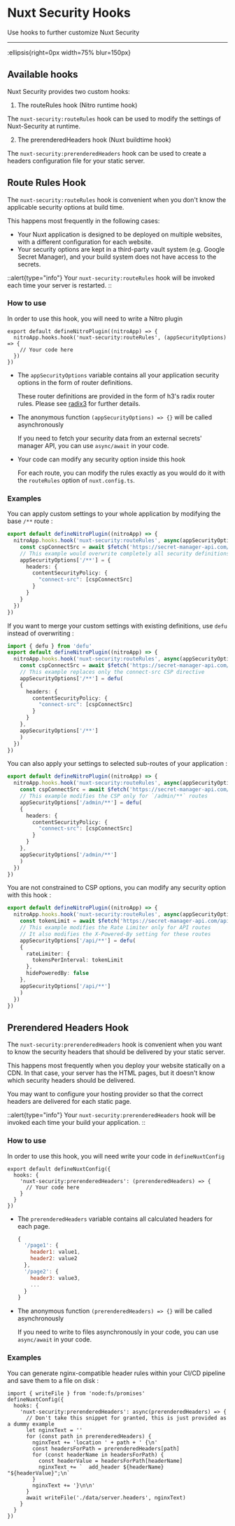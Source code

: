 # Nuxt Security Hooks

Use hooks to further customize Nuxt Security

---

:ellipsis{right=0px width=75% blur=150px}

## Available hooks

Nuxt Security provides two custom hooks:

1. The routeRules hook (Nitro runtime hook)
  
  The `nuxt-security:routeRules` hook can be used to modify the settings of Nuxt-Security at runtime.

2. The prerenderedHeaders hook (Nuxt buildtime hook)

  The `nuxt-security:prerenderedHeaders` hook can be used to create a headers configuration file for your static server.

## Route Rules Hook

The `nuxt-security:routeRules` hook is convenient when you don't know the applicable security options at build time.

This happens most frequently in the following cases:
- Your Nuxt application is designed to be deployed on multiple websites, with a different configuration for each website.
- Your security options are kept in a third-party vault system (e.g. Google Secret Manager), and your build system does not have access to the secrets.

::alert{type="info"}
Your `nuxt-security:routeRules` hook will be invoked each time your server is restarted.
::

### How to use

In order to use this hook, you will need to write a Nitro plugin

```ts{}[/server/plugins/my-plugin.ts]
export default defineNitroPlugin((nitroApp) => {
  nitroApp.hooks.hook('nuxt-security:routeRules', (appSecurityOptions) => {
    // Your code here
  })
})
```

- The `appSecurityOptions` variable contains all your application security options in the form of router definitions.

  These router definitions are provided in the form of h3's radix router rules.
  Please see [radix3](https://github.com/unjs/radix3) for further details.

- The anonymous function `(appSecurityOptions) => {}` will be called asynchronously

  If you need to fetch your security data from an external secrets' manager API, you can use `async/await` in your code.

- Your code can modify any security option inside this hook

  For each route, you can modify the rules exactly as you would do it with the `routeRules` option of `nuxt.config.ts`.


### Examples

You can apply custom settings to your whole application by modifying the base `/**` route :

```ts
export default defineNitroPlugin((nitroApp) => {
  nitroApp.hooks.hook('nuxt-security:routeRules', async(appSecurityOptions) => {
    const cspConnectSrc = await $fetch('https://secret-manager-api.com/api-route')
    // This example would overwrite completely all security definitions for '/**'
    appSecurityOptions['/**'] = {
      headers: {
        contentSecurityPolicy: {
          "connect-src": [cspConnectSrc]
        }
      }
    }
  })
})
```

If you want to merge your custom settings with existing definitions, use `defu` instead of overwriting :

```ts
import { defu } from 'defu'
export default defineNitroPlugin((nitroApp) => {
  nitroApp.hooks.hook('nuxt-security:routeRules', async(appSecurityOptions) => {
    const cspConnectSrc = await $fetch('https://secret-manager-api.com/api-route')
    // This example replaces only the connect-src CSP directive
    appSecurityOptions['/**'] = defu(
    {
      headers: {
        contentSecurityPolicy: {
          "connect-src": [cspConnectSrc]
        }
      }
    },
    appSecurityOptions['/**']
    )
  })
})
```

You can also apply your settings to selected sub-routes of your application :

```ts
export default defineNitroPlugin((nitroApp) => {
  nitroApp.hooks.hook('nuxt-security:routeRules', async(appSecurityOptions) => {
    const cspConnectSrc = await $fetch('https://secret-manager-api.com/api-route')
    // This example modifies the CSP only for `/admin/**` routes
    appSecurityOptions['/admin/**'] = defu(
    {
      headers: {
        contentSecurityPolicy: {
          "connect-src": [cspConnectSrc]
        }
      }
    },
    appSecurityOptions['/admin/**']
    )
  })
})
```

You are not constrained to CSP options, you can modify any security option with this hook :

```ts
export default defineNitroPlugin((nitroApp) => {
  nitroApp.hooks.hook('nuxt-security:routeRules', async(appSecurityOptions) => {
    const tokenLimit = await $fetch('https://secret-manager-api.com/api-route')
    // This example modifies the Rate Limiter only for API routes
    // It also modifies the X-Powered-By setting for these routes
    appSecurityOptions['/api/**'] = defu(
    {
      rateLimiter: {
        tokensPerInterval: tokenLimit
      },
      hidePoweredBy: false
    },
    appSecurityOptions['/api/**']
    )
  })
})
```

## Prerendered Headers Hook

The `nuxt-security:prerenderedHeaders` hook is convenient when you want to know the security headers that should be delivered by your static server.

This happens most frequently when you deploy your website statically on a CDN. In that case, your server has the HTML pages, but it doesn't know which security headers should be delivered.

You may want to configure your hosting provider so that the correct headers are delivered for each static page.


::alert{type="info"}
Your `nuxt-security:prerenderedHeaders` hook will be invoked each time your build your application.
::

### How to use

In order to use this hook, you will need write your code in `defineNuxtConfig`

```ts{}[nuxt.config.ts]
export default defineNuxtConfig({
  hooks: {
    'nuxt-security:prerenderedHeaders': (prerenderedHeaders) => {
      // Your code here
    }
  }
})
```

- The `prerenderedHeaders` variable contains all calculated headers for each page.

  ```js
  {
    '/page1': {
      header1: value1,
      header2: value2
    },
    '/page2': {
      header3: value3,
      ...
    }
  }
  ```

- The anonymous function `(prerenderedHeaders) => {}` will be called asynchronously

  If you need to write to files asynchronously in your code, you can use `async/await` in your code.


### Examples

You can generate nginx-compatible header rules within your CI/CD pipeline and save them to a file on disk :

```ts{}[nuxt.config.ts]
import { writeFile } from 'node:fs/promises'
defineNuxtConfig({
  hooks: {
    'nuxt-security:prerenderedHeaders': async(prerenderedHeaders) => {
      // Don't take this snippet for granted, this is just provided as a dummy example
      let nginxText = ''
      for (const path in prerenderedHeaders) {
        nginxText += 'location ' + path + ' {\n'
        const headersForPath = prerenderedHeaders[path]
        for (const headerName in headersForPath) {
          const headerValue = headersForPath[headerName]
          nginxText += `  add_header ${headerName} "${headerValue}";\n`
        }
        nginxText += '}\n\n'
      }
      await writeFile('./data/server.headers', nginxText)
    }
  }
})
```
